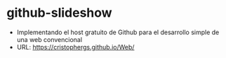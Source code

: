 # github-slideshow
* Implementando el host gratuito de Github para el desarrollo simple de una web convencional
* URL: https://cristophergs.github.io/Web/
